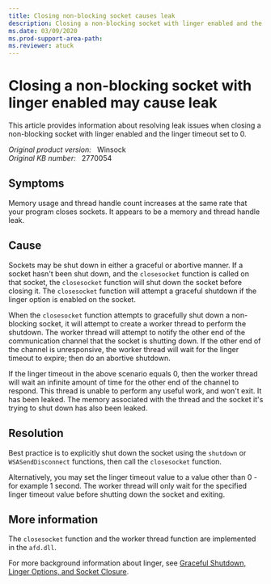 ```yaml
---
title: Closing non-blocking socket causes leak
description: Closing a non-blocking socket with linger enabled and the linger timeout set to 0 may cause a leak. This issue occurs if the other end of the connection is unresponsive.
ms.date: 03/09/2020
ms.prod-support-area-path:
ms.reviewer: atuck
---
```

# Closing a non-blocking socket with linger enabled may cause leak

This article provides information about resolving leak issues when closing a non-blocking socket with linger enabled and the linger timeout set to 0.

_Original product version:_ &nbsp; Winsock  
_Original KB number:_ &nbsp; 2770054

## Symptoms

Memory usage and thread handle count increases at the same rate that your program closes sockets. It appears to be a memory and thread handle leak.

## Cause

Sockets may be shut down in either a graceful or abortive manner. If a socket hasn't been shut down, and the `closesocket` function is called on that socket, the `closesocket` function will shut down the socket before closing it. The `closesocket` function will attempt a graceful shutdown if the linger option is enabled on the socket.

When the `closesocket` function attempts to gracefully shut down a non-blocking socket, it will attempt to create a worker thread to perform the shutdown. The worker thread will attempt to notify the other end of the communication channel that the socket is shutting down. If the other end of the channel is unresponsive, the worker thread will wait for the linger timeout to expire; then do an abortive shutdown.

If the linger timeout in the above scenario equals 0, then the worker thread will wait an infinite amount of time for the other end of the channel to respond. This thread is unable to perform any useful work, and won't exit. It has been leaked. The memory associated with the thread and the socket it's trying to shut down has also been leaked.

## Resolution

Best practice is to explicitly shut down the socket using the `shutdown` or `WSASendDisconnect` functions, then call the `closesocket` function.

Alternatively, you may set the linger timeout value to a value other than 0 - for example 1 second. The worker thread will only wait for the specified linger timeout value before shutting down the socket and exiting.

## More information

The `closesocket` function and the worker thread function are implemented in the `afd.dll`.

For more background information about linger, see [Graceful Shutdown, Linger Options, and Socket Closure](https://docs.microsoft.com/windows/win32/winsock/graceful-shutdown-linger-options-and-socket-closure-2).
